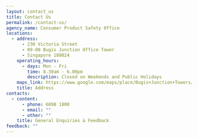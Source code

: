 ```yaml
---
layout: contact_us
title: Contact Us
permalink: /contact-us/
agency_name: Consumer Product Safety Office
locations:
  - address:
      - 230 Victoria Street
      - 09-00 Bugis Junction Office Tower
      - Singapore 188024
    operating_hours:
      - days: Mon - Fri
        time: 8.30am - 6.00pm
        description: Closed on Weekends and Public Holidays
    maps_link: https://www.google.com/maps/place/Bugis+Junction+Towers/@1.2999657,103.8562714,15z/data=!4m5!3m4!1s0x0:0xb3cb17f62b246e40!8m2!3d1.2999657!4d103.8562714
    title: Address
contacts:
  - content:
      - phone: 6898 1800
      - email: ""
      - other: ""
    title: General Enquiries & Feedback
feedback: ""
---
```


